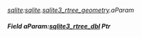 _[sqlite](../../modules/sqlite/sqlite-module.md):[sqlite](../../modules/sqlite/sqlite-module.md).[sqlite3\_rtree\_geometry](../../modules/sqlite/sqlite-sqlite3_rtree_geometry.md).aParam_
##### Field aParam:[sqlite3_rtree_dbl](../../modules/sqlite/sqlite-sqlite3_rtree_dbl.md) Ptr
